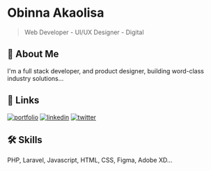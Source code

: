 
# Obinna Akaolisa
> Web Developer - UI/UX Designer - Digital
## 🚀 About Me
I'm a full stack developer, and product designer, building word-class industry solutions...


## 🔗 Links
[![portfolio](https://img.shields.io/badge/my_portfolio-000?style=for-the-badge&logo=ko-fi&logoColor=white)](https://www.behance.net/obinnaakaolisa)
[![linkedin](https://img.shields.io/badge/linkedin-0A66C2?style=for-the-badge&logo=linkedin&logoColor=white)](https://www.linkedin.com/in/obinnaakaolisa)
[![twitter](https://img.shields.io/badge/twitter-1DA1F2?style=for-the-badge&logo=twitter&logoColor=white)](https://twitter.com/obinnaakaolisa)


## 🛠 Skills
PHP, Laravel, Javascript, HTML, CSS, Figma, Adobe XD...

